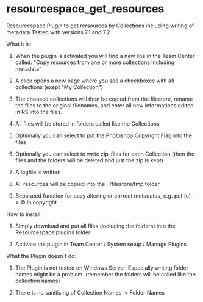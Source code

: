 # resourcespace_get_resources
Resourcespace Plugin to get rersources by Collections including writing of metadata
Tested with versions 7.1 and 7.2

What it is:

1. When the plugin is activated you will find a new line in the Team Center called: "Copy resources from one or more collections including metadata"

2. A click opens a new page where you see a checkboxes with all collections (exept "My Collection")

3. The choosed collections will then be copied from the filestore, rename the files to the original filenames, and enter all new informations edited in RS into the files.

4. All files will be stored in folders called like the Collections

5. Optionally you can select to put the Photoshop Copyright Flag into the files

6. Optionally you can select to write zip-files for each Collection (then the files and the folders will be deleted and just the zip is kept)

7. A logfile is written

8. All resources will be copied into the ../filestore/tmp folder
9. Separated function for easy altering or correct metadatas, e.g. put (c) --> © in copyright

How to install:

1. Simply download and put all files (including the folders) into the Resourcespace plugins folder

2. Activate the plugin in Team Center / System setup / Manage Plugins


What the Plugin doesn´t do:

1. The Plugin is not tested on Windows Server. Especially writing folder names might be a problem. (remember the folders will be called like the collection names)

2. There is no sanitising of Collection Names -> Folder Names 
